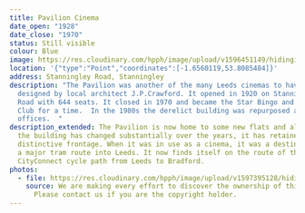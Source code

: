 ```yaml
---
title: Pavilion Cinema
date_open: "1928"
date_close: "1970"
status: Still visible
colour: Blue
image: https://res.cloudinary.com/hpph/image/upload/v1596451149/hidinginplainsight/pavillioncinema.svg
location: '{"type":"Point","coordinates":[-1.6560119,53.8085484]}'
address: Stanningley Road, Stanningley
description: "The Pavilion was another of the many Leeds cinemas to have been
  designed by local architect J.P.Crawford. It opened in 1920 on Stanningley
  Road with 644 seats. It closed in 1970 and became the Star Bingo and Social
  Club for a time.  In the 1980s the derelict building was repurposed as
  offices.  "
description_extended: The Pavilion is now home to some new flats and although
  the building has changed substantially over the years, it has retained its
  distinctive frontage. When it was in use as a cinema, it was a destination on
  a major tram route into Leeds. It now finds itself on the route of the
  CityConnect cycle path from Leeds to Bradford.
photos:
  - file: https://res.cloudinary.com/hpph/image/upload/v1597395128/hidinginplainsight/Pavillion_Cinema.jpg
    source: We are making every effort to discover the ownership of this photo.
      Please contact us if you are the copyright holder.
---
```

